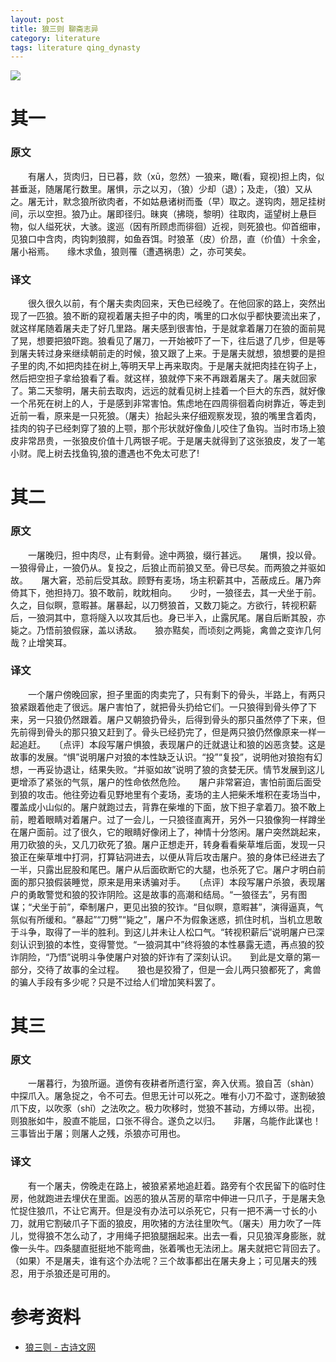 ```yaml
---
layout: post
title: 狼三则 聊斋志异
category: literature
tags: literature qing_dynasty
---
```

![](https://cdn.kelu.org/blog/tags/literature.jpg)

# 其一

### 原文

　　有屠人，货肉归，日已暮，欻（xū，忽然）一狼来，瞰(看，窥视)担上肉，似甚垂涎，随屠尾行数里。屠惧，示之以刃，（狼）少却（退）；及走，（狼）又从之。屠无计，默念狼所欲肉者，不如姑悬诸树而蚤（早）取之。遂钩肉，翘足挂树间，示以空担。狼乃止。屠即径归。昧爽（拂晓，黎明）往取肉，遥望树上悬巨物，似人缢死状，大骇。逡巡（因有所顾虑而徘徊）近视，则死狼也。仰首细审，见狼口中含肉，肉钩刺狼腭，如鱼吞饵。时狼革（皮）价昂，直（价值）十余金，屠小裕焉。　　缘木求鱼，狼则罹（遭遇祸患）之，亦可笑矣。

### 译文

　　很久很久以前，有个屠夫卖肉回来，天色已经晚了。在他回家的路上，突然出现了一匹狼。狼不断的窥视着屠夫担子中的肉，嘴里的口水似乎都快要流出来了，就这样尾随着屠夫走了好几里路。屠夫感到很害怕，于是就拿着屠刀在狼的面前晃了晃，想要把狼吓跑。狼看见了屠刀，一开始被吓了一下，往后退了几步，但是等到屠夫转过身来继续朝前走的时候，狼又跟了上来。于是屠夫就想，狼想要的是担子里的肉,不如把肉挂在树上,等明天早上再来取肉。于是屠夫就把肉挂在钩子上，然后把空担子拿给狼看了看。就这样，狼就停下来不再跟着屠夫了。屠夫就回家了。第二天黎明，屠夫前去取肉，远远的就看见树上挂着一个巨大的东西，就好像一个吊死在树上的人，于是感到非常害怕。焦虑地在四周徘徊着向树靠近，等走到近前一看，原来是一只死狼。（屠夫）抬起头来仔细观察发现，狼的嘴里含着肉，挂肉的钩子已经刺穿了狼的上颚，那个形状就好像鱼儿咬住了鱼钩。当时市场上狼皮非常昂贵，一张狼皮价值十几两银子呢。于是屠夫就得到了这张狼皮，发了一笔小财。爬上树去找鱼钩,狼的遭遇也不免太可悲了!

# 其二

### 原文

　　一屠晚归，担中肉尽，止有剩骨。途中两狼，缀行甚远。　　屠惧，投以骨。一狼得骨止，一狼仍从。复投之，后狼止而前狼又至。骨已尽矣。而两狼之并驱如故。　　屠大窘，恐前后受其敌。顾野有麦场，场主积薪其中，苫蔽成丘。屠乃奔倚其下，弛担持刀。狼不敢前，眈眈相向。　　少时，一狼径去，其一犬坐于前。久之，目似瞑，意暇甚。屠暴起，以刀劈狼首，又数刀毙之。方欲行，转视积薪后，一狼洞其中，意将隧入以攻其后也。身已半入，止露尻尾。屠自后断其股，亦毙之。乃悟前狼假寐，盖以诱敌。　　狼亦黠矣，而顷刻之两毙，禽兽之变诈几何哉？止增笑耳。

### 译文

　　一个屠户傍晚回家，担子里面的肉卖完了，只有剩下的骨头，半路上，有两只狼紧跟着他走了很远。屠户害怕了，就把骨头扔给它们。一只狼得到骨头停了下来，另一只狼仍然跟着。屠户又朝狼扔骨头，后得到骨头的那只虽然停了下来，但先前得到骨头的那只狼又赶到了。骨头已经扔完了，但是两只狼仍然像原来一样一起追赶。　　〔点评〕本段写屠户惧狼，表现屠户的迁就退让和狼的凶恶贪婪。这是故事的发展。“惧”说明屠户对狼的本性缺乏认识。“投”“复投”，说明他对狼抱有幻想，一再妥协退让，结果失败。“并驱如故”说明了狼的贪婪无厌。情节发展到这儿更增添了紧张的气氛，屠户的性命依然危险。　　屠户非常窘迫，害怕前面后面受到狼的攻击。他往旁边看见野地里有个麦场，麦场的主人把柴禾堆积在麦场当中，覆盖成小山似的。屠户就跑过去，背靠在柴堆的下面，放下担子拿着刀。狼不敢上前，瞪着眼睛对着屠户。过了一会儿，一只狼径直离开，另外一只狼像狗一样蹲坐在屠户面前。过了很久，它的眼睛好像闭上了，神情十分悠闲。屠户突然跳起来，用刀砍狼的头，又几刀砍死了狼。屠户正想走开，转身看看柴草堆后面，发现一只狼正在柴草堆中打洞，打算钻洞进去，以便从背后攻击屠户。狼的身体已经进去了一半，只露出屁股和尾巴。屠户从后面砍断它的大腿，也杀死了它。屠户才明白前面的那只狼假装睡觉，原来是用来诱骗对手。　　〔点评〕本段写屠户杀狼，表现屠户的勇敢警觉和狼的狡诈阴险。这是故事的高潮和结局。“一狼径去”，另有图谋；“犬坐于前”，牵制屠户，更见出狼的狡诈。“目似瞑，意暇甚”，演得逼真，气氛似有所缓和。“暴起”“刀劈”“毙之”，屠户不为假象迷惑，抓住时机，当机立思敢于斗争，取得了一半的胜利。到这儿并未让人松口气。“转视积薪后”说明屠户已深刻认识到狼的本性，变得警觉。“一狼洞其中”终将狼的本性暴露无遗，再点狼的狡诈阴险，“乃悟”说明斗争使屠户对狼的奸诈有了深刻认识。　　到此是文章的第一部分，交待了故事的全过程。　　狼也是狡猾了，但是一会儿两只狼都死了，禽兽的骗人手段有多少呢？只是不过给人们增加笑料罢了。


# 其三

### 原文

　　一屠暮行，为狼所逼。道傍有夜耕者所遗行室，奔入伏焉。狼自苫（shàn）中探爪入。屠急捉之，令不可去。但思无计可以死之。唯有小刀不盈寸，遂割破狼爪下皮，以吹豕（shǐ）之法吹之。极力吹移时，觉狼不甚动，方缚以带。出视，则狼胀如牛，股直不能屈，口张不得合。遂负之以归。　　非屠，乌能作此谋也！三事皆出于屠；则屠人之残，杀狼亦可用也。

### 译文

　　有一个屠夫，傍晚走在路上，被狼紧紧地追赶着。路旁有个农民留下的临时住房，他就跑进去埋伏在里面。凶恶的狼从苫房的草帘中伸进一只爪子，于是屠夫急忙捉住狼爪，不让它离开。但是没有办法可以杀死它，只有一把不满一寸长的小刀，就用它割破爪子下面的狼皮，用吹猪的方法往里吹气。（屠夫）用力吹了一阵儿，觉得狼不怎么动了，才用绳子把狼腿捆起来。出去一看，只见狼浑身膨胀，就像一头牛。四条腿直挺挺地不能弯曲，张着嘴也无法闭上。屠夫就把它背回去了。　　（如果）不是屠夫，谁有这个办法呢？三个故事都出在屠夫身上；可见屠夫的残忍，用于杀狼还是可用的。

# 参考资料

* [狼三则 - 古诗文网](http://www.gushiwen.org/GuShiWen_910e0bb519.aspx)